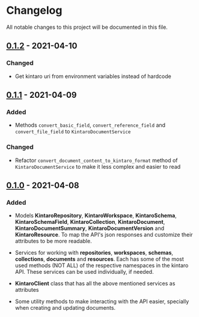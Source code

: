# Changelog

All notable changes to this project will be documented in this file.

## [0.1.2] - 2021-04-10

### Changed
- Get kintaro uri from environment variables instead of hardcode

## [0.1.1] - 2021-04-09

### Added
- Methods `convert_basic_field`, `convert_reference_field` and `convert_file_field` to `KintaroDocumentService`

### Changed
- Refactor `convert_document_content_to_kintaro_format` method of `KintaroDocumentService` to make
  it less complex and easier to read


## [0.1.0] - 2021-04-08

### Added

- Models **KintaroRepository**, **KintaroWorkspace**, **KintaroSchema**, **KintaroSchemaField**, **KintaroCollection**, **KintaroDocument**, **KintaroDocumentSummary**, **KintaroDocumentVersion** and **KintaroResource**. To map the API's json responses and customize their attributes to be more readable.


- Services for working with **repositories**, **workspaces**, **schemas**, **collections**, **documents** and **resources**. Each has some of the most used methods (NOT ALL) of the respective namespaces in the kintaro API.
These services can be used individually, if needed.


- **KintaroClient** class that has all the above mentioned services as attributes


- Some utility methods to make interacting with the API easier, specially when creating and updating documents.

[0.1.2]: https://github.com/monthero/kintaro-api-client/compare/v0.1.1...v0.1.2
[0.1.1]: https://github.com/monthero/kintaro-api-client/compare/v0.1.0...v0.1.1
[0.1.0]: https://github.com/monthero/kintaro-api-client/releases/tag/v0.1.0
